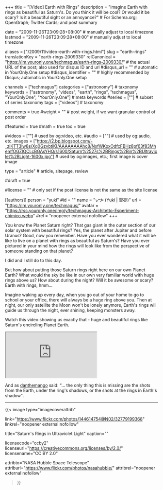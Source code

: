 +++
title = "[Video] Earth with Rings"
description = "Imagine Earth with rings as beautiful as Saturn's. Do you think it will be cool? Or would it be scary? Is it a beautiful sight or an annoyance?"                                                    # For Schema.org; OpenGraph; Twitter Cards; and post summary

date = "2009-11-26T23:09:28+08:00"                                        # manually adjust to local timezone
lastmod = "2009-11-26T23:09:28+08:00"                                        # manually adjust to local timezone

aliases = ["/2009/11/video-earth-with-rings.html"]
slug = "earth-rings"
translationKey = "earth-rings-2009330"
relCanonical = "https://im.youronly.one/techmagus/earth-rings-2009330/"                                                   # the actual URL of the post; also used for disqus ID and url
#disqus_url = ""                                                    # automatic in YourOnly.One setup
#disqus_identifier = ""                                             # highly recommended by Disqus; automatic in YourOnly.One setup

channels = ["techmagus"]
categories = ["astronomy"]                                                   # taxonomy
keywords = ["astronomy", "videos", "earth", "rings", "techmagus", "YourOnlyOne", "YourOnly.One"]                                                     # meta keywords
#series = [""]                                                       # subset of series taxonomy
tags = ["videos"]                                                         # taxonomy

comments = true
#weight = ""                                                        # post weight, if we want granular control of post order

#featured = true
#math = true
toc = true

#videos = [""]                                                       # used by og:video, etc.
#audio = [""]                                                        # used by og:audio, etc.
images = ["https://2.bp.blogspot.com/-_zlKTT3lw8s/Xq0GzvbtiKI/AAAAAAAAhc8/NxfWKoxOdfcFBHz8pf63f83MhemfOGZlQCLcBGAsYHQ/s1600/Saturn%2527s%2BRings%2Bin%2BUltraviolet%2BLight-1600x.jpg"]                                                       # used by og:images, etc.; first image is cover image

type = "article"                                                           # article, sitepage, review

#draft = true

#license = ""                                                       # only set if the post license is not the same as the site license

[[authors]]
  person = "yuki"
  #id = ""
  name = "ᜌᜓᜃᜒ (Yuki | 雪亮)"
  url = "https://im.youronly.one/techmagus/"
  avatar = "https://rsc.youronly.one/img/y/techmagus-Architetto-Esperiment-chimico.webp"
  #rel = "noopener external nofollow"
+++

You know the Planet Saturn right?  That gas giant in the outer section of our solar system with beautiful rings?  Yes, the planet after Jupiter and before Uranus?  Good, now you remember.  Have you ever wondered what it will be like to live on a planet with rings as beautiful as Saturn's?  Have you ever pictured in your mind how the rings will look like from the perspective of someone standing on that planet?

I did and I still do to this day.

But how about putting those Saturn rings right here on our own Planet Earth?  What would the sky be like in our own very familiar world with huge rings above us?  How about during the night?  Will it be awesome or scary?  Earth with rings, hmm…

<!--more-->

Imagine waking up every day, when you go out of your home to go to school or your office, there will always be a huge ring above you.  Then at night, our only satellite the Moon won't be lonely anymore, Earth's rings will guide us through the night, ever shining, keeping monsters away.

Watch this video showing us exactly that - huge and beautiful rings like Saturn's encircling Planet Earth.

<div class="responsive_embedframe"><iframe src="https://www.youtube-nocookie.com/embed/hoz5Q2rGQtQ" sandbox="allow-same-origin allow-scripts" allow="accelerometer; encrypted-media; gyroscope; picture-in-picture" allowfullscreen="allowfullscreen"></iframe></div>

And as <a href="//www.youtube.com/user/danthemango" target="_blank" rel="noopener">danthemango</a> said: <q>… the only thing this is missing are the shots from the Earth, under the ring's shadows, or the shots at the rings in Earth's shadow</q>.

---

{{< image
  type="imagecoverattrib"

  link="https://www.flickr.com/photos/144614754@N02/32779199368"
  linkrel="noopener external nofollow"

  title="Saturn's Rings in Ultraviolet Light"
  caption=""

  licensecode="ccby2"
  licenseurl="https://creativecommons.org/licenses/by/2.0/"
  licensename="CC BY 2.0"

  attribto="NASA Hubble Space Telescope"
  attriburl="https://www.flickr.com/photos/nasahubble/"
  attribrel="noopener external nofollow"
>}}
